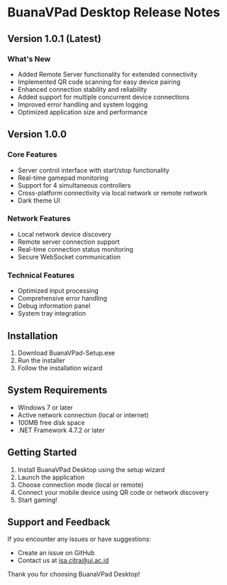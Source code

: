 # BuanaVPad Desktop Release Notes

## Version 1.0.1 (Latest)

### What's New
- Added Remote Server functionality for extended connectivity
- Implemented QR code scanning for easy device pairing
- Enhanced connection stability and reliability
- Added support for multiple concurrent device connections
- Improved error handling and system logging
- Optimized application size and performance

## Version 1.0.0

### Core Features
- Server control interface with start/stop functionality
- Real-time gamepad monitoring
- Support for 4 simultaneous controllers
- Cross-platform connectivity via local network or remote network
- Dark theme UI

### Network Features
- Local network device discovery
- Remote server connection support
- Real-time connection status monitoring
- Secure WebSocket communication

### Technical Features
- Optimized input processing
- Comprehensive error handling
- Debug information panel
- System tray integration

## Installation
1. Download BuanaVPad-Setup.exe
2. Run the installer
3. Follow the installation wizard

## System Requirements
- Windows 7 or later
- Active network connection (local or internet)
- 100MB free disk space
- .NET Framework 4.7.2 or later

## Getting Started
1. Install BuanaVPad Desktop using the setup wizard
2. Launch the application
3. Choose connection mode (local or remote)
4. Connect your mobile device using QR code or network discovery
5. Start gaming!

## Support and Feedback
If you encounter any issues or have suggestions:
- Create an issue on GitHub
- Contact us at isa.citra@ui.ac.id

Thank you for choosing BuanaVPad Desktop!